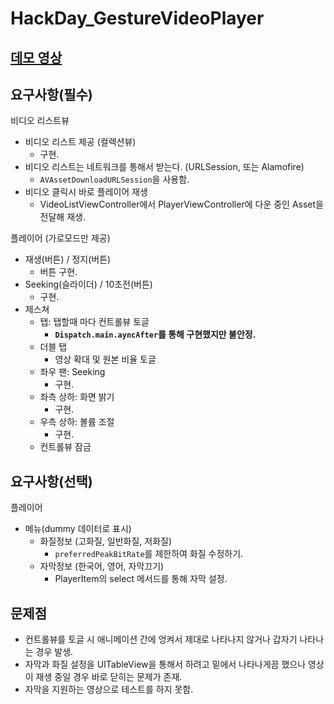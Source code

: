 # HackDay_GestureVideoPlayer

## [데모 영상](https://youtu.be/F3nACRtB1TY)

## 요구사항(필수)
비디오 리스트뷰
- 비디오 리스트 제공 (컬렉션뷰)
  - 구현.
- 비디오 리스트는 네트워크를 통해서 받는다. (URLSession, 또는 Alamofire)
  -  `AVAssetDownloadURLSession`을 사용함.
- 비디오 클릭시 바로 플레이어 재생
  - VideoListViewController에서 PlayerViewController에 다운 중인 Asset을 전달해 재생.

플레이어 (가로모드만 제공)
- 재생(버튼) / 정지(버튼)
  - 버튼 구현.
- Seeking(슬라이더) / 10초전(버튼)
  - 구현.
- 제스쳐
  - 탭: 탭할때 마다 컨트롤뷰 토글
    - **`Dispatch.main.ayncAfter`를 통해 구현했지만 불안정.**
  - 더블 탭
    - 영상 확대 및 원본 비율 토글
  - 좌우 팬: Seeking
    - 구현.
  - 좌측 상하: 화면 밝기
    - 구현.
  - 우측 상하: 볼륨 조절
    - 구현.
  - 컨트롤뷰 잠금
  
## 요구사항(선택)
플레이어
- 메뉴(dummy 데이터로 표시)
  - 화질정보 (고화질, 일반화질, 저화질)
    - `preferredPeakBitRate`를 제한하여 화질 수정하기.
  - 자막정보 (한국어, 영어, 자막끄기)
    - PlayerItem의 select 메서드를 통해 자막 설정.

## 문제점
- 컨트롤뷰를 토글 시 애니메이션 간에 엉켜서 제대로 나타나지 않거나 갑자기 나타나는 경우 발생.
- 자막과 화질 설정을 UITableView을 통해서 하려고 밑에서 나타나게끔 했으나 영상이 재생 중일 경우 바로 닫히는 문제가 존재.
- 자막을 지원하는 영상으로 테스트를 하지 못함.
